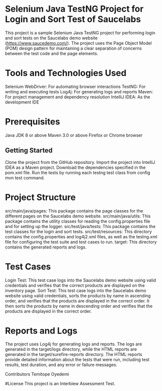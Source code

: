 # Selenium Java TestNG Project for Login and Sort Test of Saucelabs #

This project is a sample Selenium Java TestNG project for performing login and sort tests on the Saucelabs demo website (https://www.saucedemo.com/). The project uses the Page Object Model (POM) design pattern for maintaining a clear separation of concerns between the test code and the page elements.

# Tools and Technologies Used #
Selenium WebDriver: For automating browser interactions
TestNG: For writing and executing tests
Log4j: For generating logs and reports
Maven: For project management and dependency resolution
IntelliJ IDEA: As the development IDE

# Prerequisites #
Java JDK 8 or above
Maven 3.0 or above
Firefox or Chrome browser

## Getting Started ##
Clone the project from the GitHub repository.
Import the project into IntelliJ IDEA as a Maven project.
Download the dependencies specified in the pom.xml file.
Run the tests by running each testng test class from config mvn test command.

# Project Structure #
src/main/java/pages: This package contains the page classes for the different pages on the Saucelabs demo website.
src/main/java/utils: This package contains the utility classes for reading the config.properties file and for setting up the logger.
src/test/java/tests: This package contains the test classes for the login and sort tests.
src/test/resources: This directory contains the config.properties and log4j2.xml files, as well as the testng.xml file for configuring the test suite and test cases to run.
target: This directory contains the generated reports and logs.

# Test Cases #
Login Test: This test case logs into the Saucelabs demo website using valid credentials and verifies that the correct products are displayed on the inventory page.
Sort Test: This test case logs into the Saucelabs demo website using valid credentials, sorts the products by name in ascending order, and verifies that the products are displayed in the correct order. It then sorts the products by name in descending order and verifies that the products are displayed in the correct order.

# Reports and Logs #
The project uses Log4j for generating logs and reports. The logs are generated in the target/logs directory, while the HTML reports are generated in the target/surefire-reports directory. The HTML reports provide detailed information about the tests that were run, including test results, test duration, and any error or failure messages.

Contributors
Temitope Oyedemi

#License
This project is an Interbiew Assessment Test.
